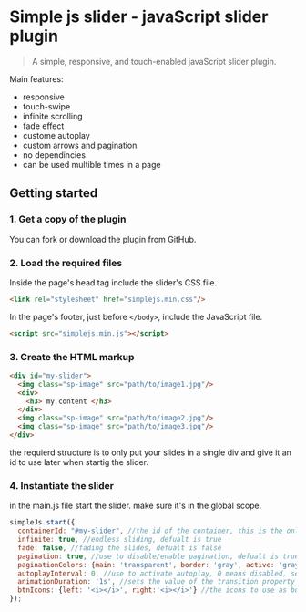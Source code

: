 # Simple js slider - javaScript slider plugin #

>A simple, responsive, and touch-enabled javaScript slider plugin.

Main features: 

* responsive
* touch-swipe
* infinite scrolling
* fade effect
* custome autoplay
* custom arrows and pagination
* no dependincies
* can be used multible times in a page

## Getting started ##

### 1. Get a copy of the plugin ###

You can fork or download the plugin from GitHub.

### 2. Load the required files ###

Inside the page's head tag include the slider's CSS file.

```html
<link rel="stylesheet" href="simplejs.min.css"/>
```

In the page's footer, just before <code>&lt;/body&gt;</code>, include the JavaScript file.

```html
<script src="simplejs.min.js"></script>
```

### 3. Create the HTML markup ###

```html
<div id="my-slider">
  <img class="sp-image" src="path/to/image1.jpg"/>
  <div> 
    <h3> my content </h3>
  </div>
  <img class="sp-image" src="path/to/image2.jpg"/>
  <img class="sp-image" src="path/to/image3.jpg"/>
</div>
```
the requierd structure is to only put your slides in a single div and give it an id to use later when startig the slider.

### 4. Instantiate the slider ###
in the main.js file start the slider. make sure it's in the global scope.
```javascript
simpleJs.start({
  containerId: "#my-slider", //the id of the container, this is the only requierd input.
  infinite: true, //endless sliding, defualt is true
  fade: false, //fading the slides, defualt is false
  pagination: true, //use to disable/enable pagination, defualt is true
  paginationColors: {main: 'transparent', border: 'gray', active: 'gray'},
  autoplayInterval: 0, //use to activate autoplay, 0 means disabled, set timer in milliseconds, defualt is 0.
  animationDuration: '1s', //sets the value of the transition property for all slides, must be in quotation marks. defualt is '1s'.
  btnIcons: {left: '<i></i>', right:'<i></i>'} //the icons to use as buttons, put what you would normally use in your html inside quotation marks, the defulat is an empty <i> tag
});
```
